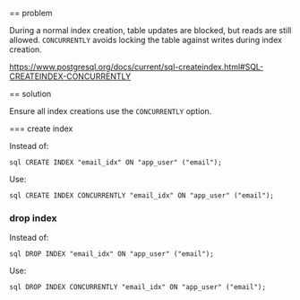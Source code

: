 == problem

During a normal index creation, table updates are blocked, but reads are still allowed. `CONCURRENTLY` avoids locking the table against writes during index creation.

https://www.postgresql.org/docs/current/sql-createindex.html#SQL-CREATEINDEX-CONCURRENTLY

== solution

Ensure all index creations use the ``CONCURRENTLY`` option.

=== create index

Instead of:

``sql
CREATE INDEX "email_idx" ON "app_user" ("email");
``

Use:

``sql
CREATE INDEX CONCURRENTLY "email_idx" ON "app_user" ("email");
``

### drop index

Instead of:

``sql
DROP INDEX "email_idx" ON "app_user" ("email");
``

Use:

``sql
DROP INDEX CONCURRENTLY "email_idx" ON "app_user" ("email");
``